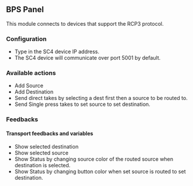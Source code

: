 ## BPS Panel

This module connects to devices that support the RCP3 protocol.

### Configuration
* Type in the SC4 device IP address.
* The SC4 device will communicate over port 5001 by default.


### Available actions
* Add Source
* Add Destination
* Send direct takes by selecting a dest first then a source to be routed to.
* Send Single press takes to set source to set destination.

### Feedbacks
#### Transport feedbacks and variables
* Show selected destination
* Show selected source
* Show Status by changing source color of the routed source when destination is selected.
* Show Status by changing button color when set source is routed to set destination.
